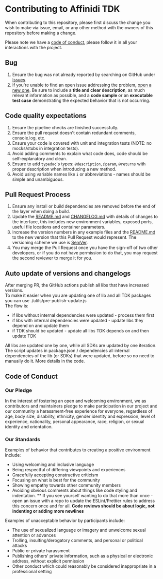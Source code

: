 # Contributing to Affinidi TDK

When contributing to this repository, please first discuss the change you wish to make via issue, email, or any other method with the owners of this repository before making a change.

Please note we have a [code of conduct](#code-of-conduct), please follow it in all your interactions with the project.

## Bug

1. Ensure the bug was not already reported by searching on GitHub under
[Issues](https://github.com/affinidi/affinidi-cli/issues).
2. If you're unable to find an open issue addressing the problem,
[open a new one](https://github.com/affinidi/affinidi-cli/issues/new).
Be sure to include a **title and clear description**, as much relevant information as possible,
and a **code sample** or an **executable test case** demonstrating the expected behavior that is not occurring.

## Code quality expectations

1. Ensure the pipeline checks are finished successfully.
2. Ensure the pull request doesn't contain redundant comments, console.log, etc.
3. Ensure your code is covered with unit and integration tests (NOTE: no mocks/stubs in integration tests).
4. Avoid adding comments to explain what code does, code should be self-explanatory and clean.
5. Ensure to add `typedoc`'s types: `@description`, `@param`, `@returns` with proper description
when introducing a new method.
6. Avoid using variable names like `i` or abbreviations - names should be simple and unambiguous.

## Pull Request Process

1. Ensure any install or build dependencies are removed before the end of the layer when doing a build.
2. Update the [README.md](/README.md) and [CHANGELOG.md](/CHANGELOG.md) with details of changes to the interface, this includes new environment variables, exposed ports, useful file locations and container parameters.
3. Increase the version numbers in any example files and the [README.md](/README.md) to the new version that this Pull Request would represent. The versioning scheme we use is [SemVer](http://semver.org/).
4. You may merge the Pull Request once you have the sign-off of two other developers, or if you do not have permission to do that, you may request the second reviewer to merge it for you.

## Auto update of versions and changelogs
After merging PR, the GitHub actions publish all libs that have increased versions.  
To make it easier when you are updating one of lib and all TDK packages you can use ./utils/pre-publish-update.js  
The flow is:

* if libs without internal dependencies were updated - process them first
* if libs with internal dependencies were updated - update libs they depend on and update them
* if TDK should be updated - update all libs TDK depends on and then update TDK

All libs are updated one by one, while all SDKs are updated by one iteration.  
The script updates in package.json / dependencies all internal dependencies of the lib (or SDKs) that were updated, before so no need to manually do it.
More details in the code.

## Code of Conduct

### Our Pledge

In the interest of fostering an open and welcoming environment, we as
contributors and maintainers pledge to make participation in our project and
our community a harassment-free experience for everyone, regardless of age, body
size, disability, ethnicity, gender identity and expression, level of experience,
nationality, personal appearance, race, religion, or sexual identity and
orientation.

### Our Standards

Examples of behavior that contributes to creating a positive environment
include:

* Using welcoming and inclusive language
* Being respectful of differing viewpoints and experiences
* Gracefully accepting constructive criticism
* Focusing on what is best for the community
* Showing empathy towards other community members
* Avoiding obvious comments about things like code styling and indentation.
** If you see yourself wanting to do that more than once - open an issue with a repo to update the ESLint/Prettier rules to address this concern once and for all. **Code reviews should be about logic, not indenting or adding more newlines**

Examples of unacceptable behavior by participants include:

* The use of sexualized language or imagery and unwelcome sexual attention or
advances
* Trolling, insulting/derogatory comments, and personal or political attacks
* Public or private harassment
* Publishing others' private information, such as a physical or electronic
  address, without explicit permission
* Other conduct which could reasonably be considered inappropriate in a
  professional setting
